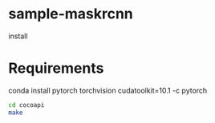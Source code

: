 # sample-maskrcnn

install

# Requirements


conda install pytorch torchvision cudatoolkit=10.1 -c pytorch


````sh
cd cocoapi
make
